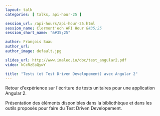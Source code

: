 ```yaml
---
layout: talk
categories: [ talks, api-hour-25 ]

session_url: /api-hours/api-hour-25.html
session_name: Clermont'ech API Hour &#35;25
session_short_name: "&#35;25"

author: François Suau
author_url:
author_image: default.jpg

slides_url: http://www.imaleo.io/doc/test_angular2.pdf
video: kCcRzEaQywY

title: "Tests (et Test Driven Developement) avec Angular 2"
---
```


Retour d'expérience sur l'écriture de tests unitaires pour une application
Angular 2.

Présentation des éléments disponibles dans la bibliothèque et dans les outils
proposés pour faire du Test Driven Developement.
